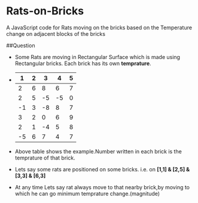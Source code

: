 # Rats-on-Bricks
A JavaScript code for Rats moving on the bricks based on the Temperature change on adjacent blocks of the bricks

##Question

* Some Rats are moving in Rectangular Surface which is made using Rectangular bricks. Each brick has its own **temprature**.

*   1   |2    | 3   | 4   | 5
    --- | --- | --- | --- | ---
    2   | 6   | 8   | 6   | 7
    2   | 5   | -5  | -5  | 0
    -1  | 3   | -8  | 8   | 7
    3   | 2   | 0   | 6   | 9
    2   | 1   | -4  | 5   | 8
    -5  | 6   | 7   | 4   | 7
    
* Above table shows the example.Number written in each brick is the temprature of that brick. 

* Lets say some rats are positioned on some bricks. i.e. on **[1,1] & [2,5] & [3,3] & [6,3]**

* At any time Lets say rat always move to that nearby brick,by moving to which he can go
  minimum temprature change.(magnitude)


    